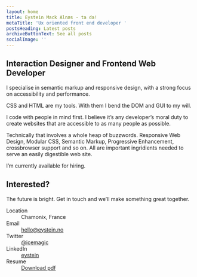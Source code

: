 ```yaml
---
layout: home
title: Eystein Mack Alnæs - ta da!
metaTitle: 'Ux oriented front end developer '
postsHeading: Latest posts
archiveButtonText: See all posts
socialImage: ''
---
```

## Interaction Designer and Frontend Web Developer

I specialise in semantic markup and responsive design, with a strong focus on accessibility and performance.

CSS and HTML are my tools. With them I bend the DOM and GUI to my will.

I code with people in mind first. I believe it’s any developer’s moral duty to create websites that are accessible to as many people as possible.

Technically that involves a whole heap of buzzwords. Responsive Web Design, Modular CSS, Semantic Markup, Progressive Enhancement, crossbrowser support and so on. All are important ingridients needed to serve an easily digestible web site.

I’m currently available for hiring.

## Interested?

The future is bright. Get in touch and we’ll make something great together.

<dl class="contact">
      <dt>Location</dt>
      <dd>Chamonix, France</dd>
      <dt>Email</dt>
      <dd><a href="mailto:hello@eystein.no">hello@eystein.no</a></dd>
      <dt>Twitter</dt>
      <dd><a href="http://twitter.com/icemagic">@icemagic</a></dd>
      <dt>LinkedIn</dt>
      <dd><a href="https://www.linkedin.com/in/eystein/">eystein</a></dd>
      <dt>Resume</dt>
      <dd><a href="assets/pdf/eystein-resume.pdf">Download pdf</a></dd>
    </dl>
